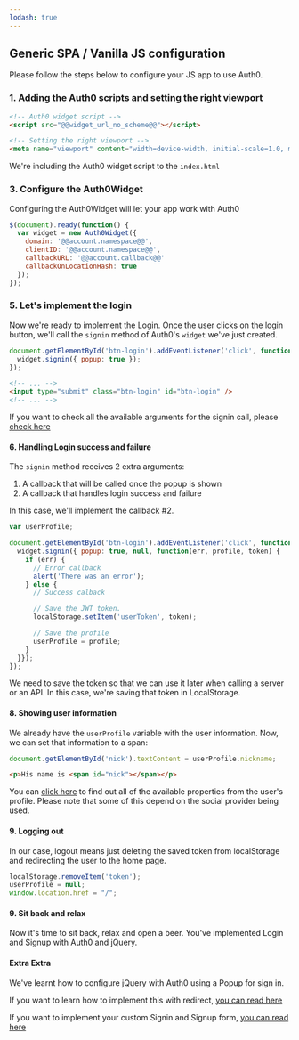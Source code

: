 ```yaml
---
lodash: true
---
```


## Generic SPA / Vanilla JS configuration

Please follow the steps below to configure your JS app to use Auth0.

### 1. Adding the Auth0 scripts and setting the right viewport

```html
<!-- Auth0 widget script -->
<script src="@@widget_url_no_scheme@@"></script>

<!-- Setting the right viewport -->
<meta name="viewport" content="width=device-width, initial-scale=1.0, maximum-scale=1.0, user-scalable=no" />
```

We're including the Auth0 widget script to the `index.html`

### 3. Configure the Auth0Widget

Configuring the Auth0Widget will let your app work with Auth0

```js
$(document).ready(function() {
  var widget = new Auth0Widget({
    domain: '@@account.namespace@@',
    clientID: '@@account.namespace@@',
    callbackURL: '@@account.callback@@'
    callbackOnLocationHash: true
  });
});
```

### 5. Let's implement the login

Now we're ready to implement the Login. Once the user clicks on the login button, we'll call the `signin` method of Auth0's `widget` we've just created.

```js
document.getElementById('btn-login').addEventListener('click', function() {
  widget.signin({ popup: true });
});
```

```html
<!-- ... -->
<input type="submit" class="btn-login" id="btn-login" />
<!-- ... -->
```

If you want to check all the available arguments for the signin call, please [check here](TODO://)

#### 6. Handling Login success and failure

The `signin` method receives 2 extra arguments:

1. A callback that will be called once the popup is shown
2. A callback that handles login success and failure

In this case, we'll implement the callback #2.

```js
var userProfile;

document.getElementById('btn-login').addEventListener('click', function() {
  widget.signin({ popup: true, null, function(err, profile, token) {
    if (err) {
      // Error callback
      alert('There was an error');
    } else {
      // Success calback

      // Save the JWT token.
      localStorage.setItem('userToken', token);

      // Save the profile
      userProfile = profile;
    }
  }});
});
```

We need to save the token so that we can use it later when calling a server or an API. In this case, we're saving that token in LocalStorage.

#### 8. Showing user information

We already have the `userProfile` variable with the user information. Now, we can set that information to a span:

```js
document.getElementById('nick').textContent = userProfile.nickname;
```

```html
<p>His name is <span id="nick"></span></p>
```

You can [click here](https://docs.auth0.com/user-profile) to find out all of the available properties from the user's profile. Please note that some of this depend on the social provider being used.

#### 9. Logging out

In our case, logout means just deleting the saved token from localStorage and redirecting the user to the home page.

```js
localStorage.removeItem('token');
userProfile = null;
window.location.href = "/";
```

#### 9. Sit back and relax

Now it's time to sit back, relax and open a beer. You've implemented Login and Signup with Auth0 and jQuery.

#### Extra Extra

We've learnt how to configure jQuery with Auth0 using a Popup for sign in.

If you want to learn how to implement this with redirect, [you can read here](TODO://)

If you want to implement your custom Signin and Signup form, [you can read here](TODO://)
